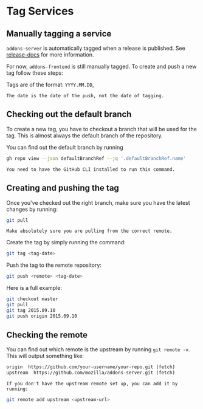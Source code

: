 # Tag Services

## Manually tagging a service

`addons-server` is automatically tagged when a release is published. See [release-docs](./release-docs.md) for more information.

For now, `addons-frontend` is still manually tagged.
To create and push a new tag follow these steps:

Tags are of the format: ``YYYY.MM.DD``,

```{note}
The date is the date of the push, not the date of tagging.
```

## Checking out the default branch

To create a new tag, you have to checkout a branch that will be used for the tag.
This is almost always the default branch of the repository.

You can find out the default branch by running

```bash
gh repo view --json defaultBranchRef --jq '.defaultBranchRef.name'
```

```{note}
You need to have the GitHub CLI installed to run this command.
```

## Creating and pushing the tag

Once you've checked out the right branch, make sure you have the latest changes by running:

```bash
git pull
```

```{warning}
Make absolutely sure you are pulling from the correct remote.
```

Create the tag by simply running the command:

```bash
git tag <tag-date>
```

Push the tag to the remote repository:

```bash
git push <remote> <tag-date>
```

Here is a full example:

```bash
git checkout master
git pull
git tag 2015.09.10
git push origin 2015.09.10
```

## Checking the remote

You can find out which remote is the upstream by running ``git remote -v``.
This will output something like:

```bash
origin  https://github.com/your-username/your-repo.git (fetch)
upstream  https://github.com/mozilla/addons-server.git (fetch)
```

```{note}
If you don't have the upstream remote set up, you can add it by running:
```

```bash
git remote add upstream <upstream-url>
```
